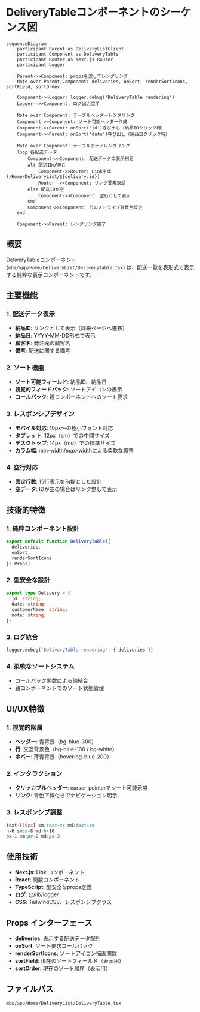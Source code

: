 # DeliveryTableコンポーネントのシーケンス図

```mermaid
sequenceDiagram
    participant Parent as DeliveryListClient
    participant Component as DeliveryTable
    participant Router as Next.js Router
    participant Logger

    Parent->>Component: propsを渡してレンダリング
    Note over Parent,Component: deliveries, onSort, renderSortIcons, sortField, sortOrder

    Component->>Logger: logger.debug('DeliveryTable rendering')
    Logger-->>Component: ログ出力完了

    Note over Component: テーブルヘッダーレンダリング
    Component->>Component: ソート可能ヘッダー作成
    Component->>Parent: onSort('id')呼び出し（納品IDクリック時）
    Component->>Parent: onSort('date')呼び出し（納品日クリック時）

    Note over Component: テーブルボディレンダリング
    loop 各配送データ
        Component->>Component: 配送データの表示判定
        alt 配送IDが存在
            Component->>Router: Link生成 (/Home/DeliveryList/${delivery.id})
            Router-->>Component: リンク要素返却
        else 配送IDが空
            Component->>Component: 空行として表示
        end
        Component->>Component: 行のストライプ背景色設定
    end

    Component->>Parent: レンダリング完了
```

## 概要

DeliveryTableコンポーネント (`mbs/app/Home/DeliveryList/DeliveryTable.tsx`) は、配送一覧を表形式で表示する純粋な表示コンポーネントです。

## 主要機能

### 1. 配送データ表示
- **納品ID**: リンクとして表示（詳細ページへ遷移）
- **納品日**: YYYY-MM-DD形式で表示
- **顧客名**: 発注元の顧客名
- **備考**: 配送に関する備考

### 2. ソート機能
- **ソート可能フィールド**: 納品ID、納品日
- **視覚的フィードバック**: ソートアイコンの表示
- **コールバック**: 親コンポーネントへのソート要求

### 3. レスポンシブデザイン
- **モバイル対応**: 10px〜の極小フォント対応
- **タブレット**: 12px（sm）での中間サイズ
- **デスクトップ**: 14px（md）での標準サイズ
- **カラム幅**: min-width/max-widthによる柔軟な調整

### 4. 空行対応
- **固定行数**: 15行表示を前提とした設計
- **空データ**: IDが空の場合はリンク無しで表示

## 技術的特徴

### 1. 純粋コンポーネント設計
```typescript
export default function DeliveryTable({ 
  deliveries, 
  onSort, 
  renderSortIcons 
}: Props)
```

### 2. 型安全な設計
```typescript
export type Delivery = {
  id: string;
  date: string;
  customerName: string;
  note: string;
};
```

### 3. ログ統合
```typescript
logger.debug('DeliveryTable rendering', { deliveries })
```

### 4. 柔軟なソートシステム
- コールバック関数による疎結合
- 親コンポーネントでのソート状態管理

## UI/UX特徴

### 1. 視覚的階層
- **ヘッダー**: 青背景（bg-blue-300）
- **行**: 交互背景色（bg-blue-100 / bg-white）
- **ホバー**: 薄青背景（hover:bg-blue-200）

### 2. インタラクション
- **クリッカブルヘッダー**: cursor-pointerでソート可能示唆
- **リンク**: 青色下線付きでナビゲーション明示

### 3. レスポンシブ調整
```css
text-[10px] sm:text-xs md:text-sm
h-6 sm:h-8 md:h-10
px-1 sm:px-2 md:px-3
```

## 使用技術

- **Next.js**: Link コンポーネント
- **React**: 関数コンポーネント
- **TypeScript**: 型安全なprops定義
- **ログ**: @/lib/logger
- **CSS**: TailwindCSS、レスポンシブクラス

## Props インターフェース

- **deliveries**: 表示する配送データ配列
- **onSort**: ソート要求コールバック
- **renderSortIcons**: ソートアイコン描画関数
- **sortField**: 現在のソートフィールド（表示用）
- **sortOrder**: 現在のソート順序（表示用）

## ファイルパス
`mbs/app/Home/DeliveryList/DeliveryTable.tsx`